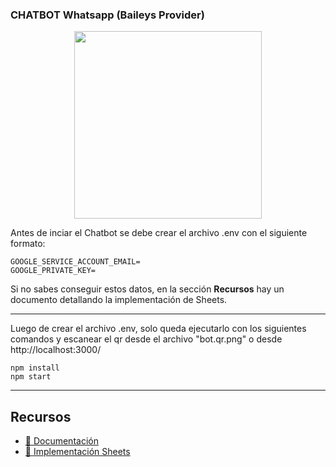 ### CHATBOT Whatsapp (Baileys Provider)

<p align="center">
  <img width="300" src="https://i.imgur.com/Oauef6t.png">
</p>

Antes de inciar el Chatbot se debe crear el archivo .env con el siguiente formato:

```
GOOGLE_SERVICE_ACCOUNT_EMAIL=
GOOGLE_PRIVATE_KEY=
```

Si no sabes conseguir estos datos, en la sección **Recursos** hay un documento detallando la implementación de Sheets.

---

Luego de crear el archivo .env, solo queda ejecutarlo con los siguientes comandos y escanear el qr desde el archivo "bot.qr.png" o desde http://localhost:3000/

```
npm install
npm start
```

---
## Recursos
- [📄 Documentación](https://bot-whatsapp.netlify.app/)
- [📄 Implementación Sheets](https://docs.google.com/document/d/1lO2ha8TuC_iuQyvM4EVAnAsBibm-78-YTadYj97Gkk8/edit)
